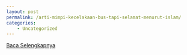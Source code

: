 ```yaml
---
layout: post
permalink: /arti-mimpi-kecelakaan-bus-tapi-selamat-menurut-islam/
categories:
    - Uncategorized
---
```


[Baca Selengkapnya](/09)